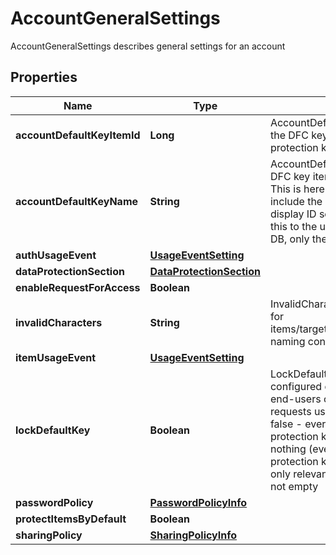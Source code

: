 

# AccountGeneralSettings

AccountGeneralSettings describes general settings for an account

## Properties

Name | Type | Description | Notes
------------ | ------------- | ------------- | -------------
**accountDefaultKeyItemId** | **Long** | AccountDefaultKeyItemID is the item ID of the DFC key item configured as the default protection key |  [optional]
**accountDefaultKeyName** | **String** | AccountDefaultKeyName is the name of the DFC key item configured as the default key This is here simply for the response to include the item name in addition to the display ID so the client can properly show this to the user. It will not be saved to the DB, only the AccountDefaultKeyItemID will. |  [optional]
**authUsageEvent** | [**UsageEventSetting**](UsageEventSetting.md) |  |  [optional]
**dataProtectionSection** | [**DataProtectionSection**](DataProtectionSection.md) |  |  [optional]
**enableRequestForAccess** | **Boolean** |  |  [optional]
**invalidCharacters** | **String** | InvalidCharacters is the invalid characters for items/targets/roles/auths/notifier_forwarder naming convention |  [optional]
**itemUsageEvent** | [**UsageEventSetting**](UsageEventSetting.md) |  |  [optional]
**lockDefaultKey** | **Boolean** | LockDefaultKey determines whether the configured default key can be updated by end-users on a per-request basis true - all requests use the configured default key false - every request can determine its protection key (default) nil - change nothing (every request can determine its protection key (default)) This parameter is only relevant if AccountDefaultKeyItemID is not empty |  [optional]
**passwordPolicy** | [**PasswordPolicyInfo**](PasswordPolicyInfo.md) |  |  [optional]
**protectItemsByDefault** | **Boolean** |  |  [optional]
**sharingPolicy** | [**SharingPolicyInfo**](SharingPolicyInfo.md) |  |  [optional]



